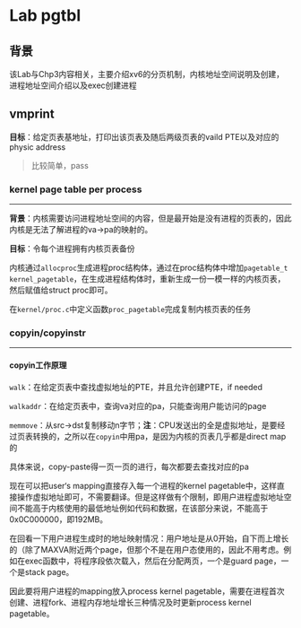 # Lab pgtbl

## 背景

该Lab与Chp3内容相关，主要介绍xv6的分页机制，内核地址空间说明及创建，进程地址空间介绍以及exec创建进程



## vmprint

**目标**：给定页表基地址，打印出该页表及随后两级页表的vaild PTE以及对应的physic address

> 比较简单，pass





### kernel page table per process

---

**背景**：内核需要访问进程地址空间的内容，但是最开始是没有进程的页表的，因此内核是无法了解进程的va->pa的映射的。

**目标**：令每个进程拥有内核页表备份

内核通过`allocproc`生成进程proc结构体，通过在proc结构体中增加`pagetable_t kernel_pagetable`，在生成进程结构体时，重新生成一份一模一样的内核页表，然后赋值给struct proc即可。

在`kernel/proc.c`中定义函数`proc_pagetable`完成复制内核页表的任务



### copyin/copyinstr

---

#### copyin工作原理

`walk`：在给定页表中查找虚拟地址的PTE，并且允许创建PTE，if needed

`walkaddr`：在给定页表中，查询va对应的pa，只能查询用户能访问的page

`memmove`：从src->dst复制移动n字节；**注**：CPU发送出的全是虚拟地址，是要经过页表转换的，之所以在`copyin`中用pa，是因为内核的页表几乎都是direct map的

具体来说，copy-paste得一页一页的进行，每次都要去查找对应的pa

现在可以把user‘s mapping直接存入每一个进程的kernel pagetable中，这样直接操作虚拟地址即可，不需要翻译。但是这样做有个限制，即用户进程虚拟地址空间不能高于内核使用的最低地址例如代码和数据，在该部分来说，不能高于0x0C000000，即192MB。

在回看一下用户进程生成时的地址映射情况：用户地址是从0开始，自下而上增长的（除了MAXVA附近两个page，但那个不是在用户态使用的，因此不用考虑。例如在exec函数中，将程序段依次载入，然后在分配两页，一个是guard page，一个是stack page。

因此要将用户进程的mapping放入process kernel pagetable，需要在进程首次创建、进程fork、进程内存地址增长三种情况及时更新process kernel pagetable。









